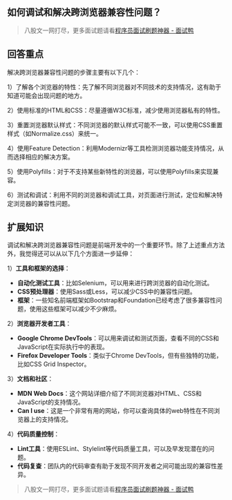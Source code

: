 ## 如何调试和解决跨浏览器兼容性问题？
> 八股文一网打尽，更多面试题请看[程序员面试刷题神器 - 面试鸭](https://www.mianshiya.com/)

## 回答重点
解决跨浏览器兼容性问题的步骤主要有以下几个：

1）了解各个浏览器的特性：先了解不同浏览器对不同技术的支持情况，这有助于知道可能会出现问题的地方。

2）使用标准的HTML和CSS：尽量遵循W3C标准，减少使用浏览器私有的特性。

3）重置浏览器默认样式：不同浏览器的默认样式可能不一致，可以使用CSS重置样式（如Normalize.css）来统一。

4）使用Feature Detection：利用Modernizr等工具检测浏览器功能支持情况，从而选择相应的解决方案。

5）使用Polyfills：对于不支持某些新特性的浏览器，可以使用Polyfills来实现兼容。

6）测试和调试：利用不同的浏览器和调试工具，对页面进行测试，定位和解决特定浏览器的兼容性问题。

## 扩展知识
调试和解决跨浏览器兼容性问题是前端开发中的一个重要环节。除了上述重点方法外，我觉得还可以从以下几个方面进一步延伸：

1）**工具和框架的选择**：
   - **自动化测试工具**：比如Selenium，可以用来进行跨浏览器的自动化测试。
   - **CSS预处理器**：使用Sass或Less，可以减少CSS中的兼容性问题。
   - **框架**：一些知名前端框架如Bootstrap和Foundation已经考虑了很多兼容性问题，使用这些框架可以减少不少麻烦。

2）**浏览器开发者工具**：
   - **Google Chrome DevTools**：可以用来调试和测试页面，查看不同的CSS和JavaScript在实际执行中的表现。
   - **Firefox Developer Tools**：类似于Chrome DevTools，但有些独特的功能，比如CSS Grid Inspector。

3）**文档和社区**：
   - **MDN Web Docs**：这个网站详细介绍了不同浏览器对HTML、CSS和JavaScript的支持情况。
   - **Can I use**：这是一个非常有用的网站，你可以查询具体的web特性在不同浏览器上的支持情况。

4）**代码质量控制**：
   - **Lint工具**：使用ESLint、Stylelint等代码质量工具，可以及早发现潜在的问题。
   - **代码复查**：团队内的代码审查有助于发现不同开发者之间可能出现的兼容性差异。



> 八股文一网打尽，更多面试题请看[程序员面试刷题神器 - 面试鸭](https://www.mianshiya.com/)